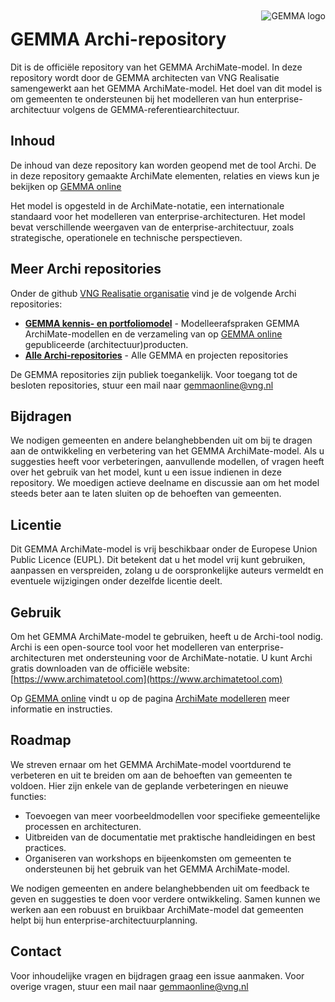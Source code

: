 <img align="right" src="GEMMA_icon.jpg" style="padding-left:20px; padding-top:10px; padding-bottom:10px; display: block; border: none;" alt="GEMMA logo">

# GEMMA Archi-repository

Dit is de officiële repository van het GEMMA ArchiMate-model. In deze repository wordt door de GEMMA architecten van VNG Realisatie samengewerkt aan het GEMMA ArchiMate-model. Het doel van dit model is om gemeenten te ondersteunen bij het modelleren van hun enterprise-architectuur volgens de GEMMA-referentiearchitectuur.

## Inhoud
De inhoud van deze repository kan worden geopend met de tool Archi. De in deze repository gemaakte ArchiMate elementen, relaties en views kun je bekijken op [GEMMA online](https://www.gemmaonline.nl/)

Het model is opgesteld in de ArchiMate-notatie, een internationale standaard voor het modelleren van enterprise-architecturen. Het model bevat verschillende weergaven van de enterprise-architectuur, zoals strategische, operationele en technische perspectieven.

## Meer Archi repositories

Onder de github [VNG Realisatie organisatie](https://github.com/VNG-Realisatie) vind je de volgende Archi repositories:

* **[GEMMA kennis- en portfoliomodel](https://github.com/VNG-Realisatie/GEMMA-kennismodel-Archi-repository)** - Modelleerafspraken GEMMA ArchiMate-modellen en de verzameling van op [GEMMA online](https://www.gemmaonline.nl/) gepubliceerde (architectuur)producten.
* **[Alle Archi-repositories](https://github.com/orgs/VNG-Realisatie/teams/archi)** - Alle GEMMA en projecten repositories

De GEMMA repositories zijn publiek toegankelijk. Voor toegang tot de besloten repositories, stuur een mail naar <gemmaonline@vng.nl>

## Bijdragen

We nodigen gemeenten en andere belanghebbenden uit om bij te dragen aan de ontwikkeling en verbetering van het GEMMA ArchiMate-model. Als u suggesties heeft voor verbeteringen, aanvullende modellen, of vragen heeft over het gebruik van het model, kunt u een issue indienen in deze repository. We moedigen actieve deelname en discussie aan om het model steeds beter aan te laten sluiten op de behoeften van gemeenten.

## Licentie

Dit GEMMA ArchiMate-model is vrij beschikbaar onder de Europese Union Public Licence (EUPL). Dit betekent dat u het model vrij kunt gebruiken, aanpassen en verspreiden, zolang u de oorspronkelijke auteurs vermeldt en eventuele wijzigingen onder dezelfde licentie deelt.

## Gebruik

Om het GEMMA ArchiMate-model te gebruiken, heeft u de Archi-tool nodig. Archi is een open-source tool voor het modelleren van enterprise-architecturen met ondersteuning voor de ArchiMate-notatie. U kunt Archi gratis downloaden van de officiële website: [https://www.archimatetool.com](https://www.archimatetool.com)

Op [GEMMA online](https://www.gemmaonline.nl/) vindt u op de pagina [ArchiMate modelleren](https://www.gemmaonline.nl/index.php/ArchiMate_modelleren) meer informatie en instructies.

## Roadmap

We streven ernaar om het GEMMA ArchiMate-model voortdurend te verbeteren en uit te breiden om aan de behoeften van gemeenten te voldoen. Hier zijn enkele van de geplande verbeteringen en nieuwe functies:

* Toevoegen van meer voorbeeldmodellen voor specifieke gemeentelijke processen en architecturen.
* Uitbreiden van de documentatie met praktische handleidingen en best practices.
* Organiseren van workshops en bijeenkomsten om gemeenten te ondersteunen bij het gebruik van het GEMMA ArchiMate-model.

We nodigen gemeenten en andere belanghebbenden uit om feedback te geven en suggesties te doen voor verdere ontwikkeling. Samen kunnen we werken aan een robuust en bruikbaar ArchiMate-model dat gemeenten helpt bij hun enterprise-architectuurplanning.

## Contact

Voor inhoudelijke vragen en bijdragen graag een issue aanmaken. Voor overige vragen, stuur een mail naar gemmaonline@vng.nl
